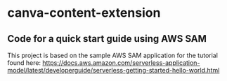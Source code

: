 # canva-content-extension
## Code for a quick start guide using AWS SAM
This project is based on the sample AWS SAM application for the tutorial found here: https://docs.aws.amazon.com/serverless-application-model/latest/developerguide/serverless-getting-started-hello-world.html

